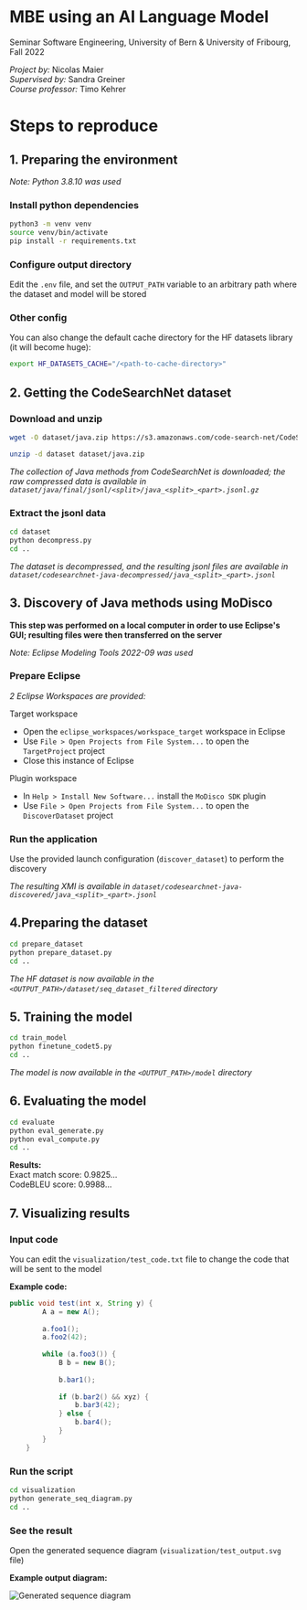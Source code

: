 
# MBE using an AI Language Model

Seminar Software Engineering, University of Bern & University of Fribourg, Fall 2022

*Project by:* Nicolas Maier\
*Supervised by:* Sandra Greiner\
*Course professor:* Timo Kehrer

# Steps to reproduce

## 1. Preparing the environment

*Note: Python 3.8.10 was used*

### Install python dependencies

```bash
python3 -m venv venv
source venv/bin/activate
pip install -r requirements.txt
```

### Configure output directory

Edit the `.env` file, and set the `OUTPUT_PATH` variable to an arbitrary path where the dataset and model will be stored

### Other config

You can also change the default cache directory for the HF datasets library (it will become huge):

```bash
export HF_DATASETS_CACHE="/<path-to-cache-directory>"
```

## 2. Getting the CodeSearchNet dataset

### Download and unzip

```bash
wget -O dataset/java.zip https://s3.amazonaws.com/code-search-net/CodeSearchNet/v2/java.zip

unzip -d dataset dataset/java.zip
```

*The collection of Java methods from CodeSearchNet is downloaded; the raw compressed data is available in `dataset/java/final/jsonl/<split>/java_<split>_<part>.jsonl.gz`*

### Extract the jsonl data

```bash
cd dataset
python decompress.py
cd ..
```

*The dataset is decompressed, and the resulting jsonl files are available in `dataset/codesearchnet-java-decompressed/java_<split>_<part>.jsonl`*

## 3. Discovery of Java methods using MoDisco

**This step was performed on a local computer in order to use Eclipse's GUI; resulting files were then transferred on the server**

*Note: Eclipse Modeling Tools 2022-09 was used*

### Prepare Eclipse

*2 Eclipse Workspaces are provided:*

Target workspace
- Open the `eclipse_workspaces/workspace_target` workspace in Eclipse
- Use `File > Open Projects from File System...` to open the `TargetProject` project
- Close this instance of Eclipse

Plugin workspace
- In `Help > Install New Software...` install the `MoDisco SDK` plugin
- Use `File > Open Projects from File System...` to open the `DiscoverDataset` project

### Run the application

Use the provided launch configuration (`discover_dataset`) to perform the discovery

*The resulting XMI is available in `dataset/codesearchnet-java-discovered/java_<split>_<part>.jsonl`*

## 4.Preparing the dataset

```bash
cd prepare_dataset
python prepare_dataset.py
cd ..
```

*The HF dataset is now available in the `<OUTPUT_PATH>/dataset/seq_dataset_filtered` directory*

## 5. Training the model

```bash
cd train_model
python finetune_codet5.py
cd ..
```

*The model is now available in the `<OUTPUT_PATH>/model` directory*

## 6. Evaluating the model

```bash
cd evaluate
python eval_generate.py
python eval_compute.py
cd ..
```

**Results:**\
Exact match score: 0.9825...\
CodeBLEU score: 0.9988...

## 7. Visualizing results

### Input code

You can edit the `visualization/test_code.txt` file to change the code that will be sent to the model

**Example code:**

```java
public void test(int x, String y) {
        A a = new A();
        
        a.foo1();
        a.foo2(42);
        
        while (a.foo3()) {
            B b = new B();
            
            b.bar1();
            
            if (b.bar2() && xyz) {
                b.bar3(42);
            } else {
                b.bar4();
            }
        }
    }
```

### Run the script

```bash
cd visualization
python generate_seq_diagram.py
cd ..
```

### See the result

Open the generated sequence diagram (`visualization/test_output.svg` file)

**Example output diagram:**

![Generated sequence diagram](./visualization/test_output.svg)
